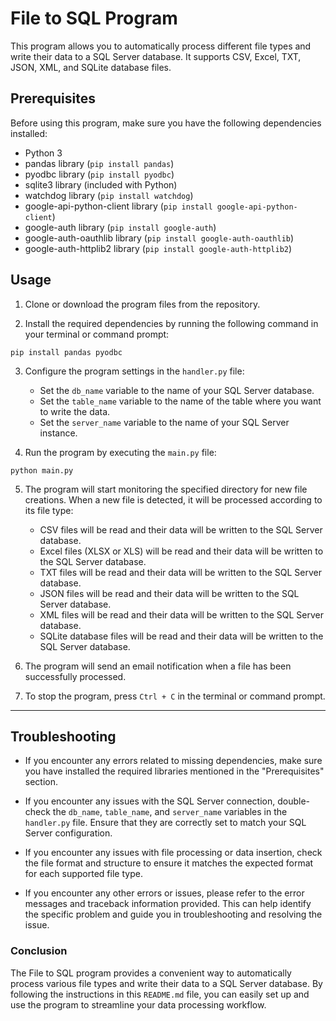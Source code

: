 # File to SQL Program

This program allows you to automatically process different file types and write their data to a SQL Server database. It supports CSV, Excel, TXT, JSON, XML, and SQLite database files.

## Prerequisites

Before using this program, make sure you have the following dependencies installed:

- Python 3
- pandas library (`pip install pandas`)
- pyodbc library (`pip install pyodbc`)
- sqlite3 library (included with Python)
- watchdog library (`pip install watchdog`)
- google-api-python-client library (`pip install google-api-python-client`)
- google-auth library (`pip install google-auth`)
- google-auth-oauthlib library (`pip install google-auth-oauthlib`)
- google-auth-httplib2 library (`pip install google-auth-httplib2`)


## Usage

1. Clone or download the program files from the repository.

2. Install the required dependencies by running the following command in your terminal or command prompt:

```
pip install pandas pyodbc
```

3. Configure the program settings in the `handler.py` file:
   - Set the `db_name` variable to the name of your SQL Server database.
   - Set the `table_name` variable to the name of the table where you want to write the data.
   - Set the `server_name` variable to the name of your SQL Server instance.

4. Run the program by executing the `main.py` file:
```
python main.py
```

5. The program will start monitoring the specified directory for new file creations. When a new file is detected, it will be processed according to its file type:
   - CSV files will be read and their data will be written to the SQL Server database.
   - Excel files (XLSX or XLS) will be read and their data will be written to the SQL Server database.
   - TXT files will be read and their data will be written to the SQL Server database.
   - JSON files will be read and their data will be written to the SQL Server database.
   - XML files will be read and their data will be written to the SQL Server database.
   - SQLite database files will be read and their data will be written to the SQL Server database.

6. The program will send an email notification when a file has been successfully processed.

7. To stop the program, press `Ctrl + C` in the terminal or command prompt.

---

## Troubleshooting

- If you encounter any errors related to missing dependencies, make sure you have installed the required libraries mentioned in the "Prerequisites" section.

- If you encounter any issues with the SQL Server connection, double-check the `db_name`, `table_name`, and `server_name` variables in the `handler.py` file. Ensure that they are correctly set to match your SQL Server configuration.

- If you encounter any issues with file processing or data insertion, check the file format and structure to ensure it matches the expected format for each supported file type.

- If you encounter any other errors or issues, please refer to the error messages and traceback information provided. This can help identify the specific problem and guide you in troubleshooting and resolving the issue.

### Conclusion

The File to SQL program provides a convenient way to automatically process various file types and write their data to a SQL Server database. By following the instructions in this `README.md` file, you can easily set up and use the program to streamline your data processing workflow. 